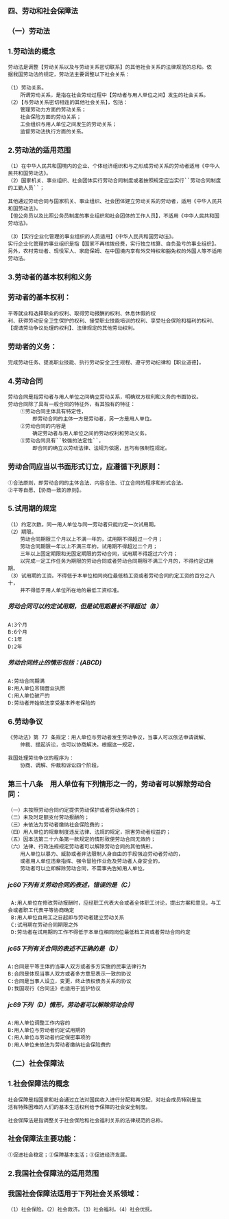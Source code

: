 
### 四、劳动和社会保障法
### （一）劳动法
### 1.劳动法的概念
    劳动法是调整【劳动关系以及与劳动关系密切联系】的其他社会关系的法律规范的总和。依
    据我国劳动法的规定，劳动法主要调整以下社会关系：
    
    （1）劳动关系。
        所谓劳动关系，是指在社会劳动过程中【劳动者与用人单位之间】发生的社会关系。
    （2）【与劳动关系密切相连的其他社会关系】，包括：
        管理劳动力方面的劳动关系；
        社会保险方面的劳动关系；
        工会组织与用人单位之间发生的劳动关系；
        监督劳动法执行方面的关系。
        
### 2.劳动法的适用范围
    （1）在中华人民共和国境内的企业、个体经济组织和与之形成劳动关系的劳动者适用《中华人民共和国劳动法》。
    （2）国家机关、事业组织、社会团体实行劳动合同制度或者按照规定应当实行``劳动合同制度的工勤人员``；
    
    其他通过劳动合同与国家机关、事业组织、社会团体建立劳动关系的劳动者，适用《中华人民共和国劳动法》。
    【但公务员以及比照公务员制度的事业组织和社会团体的工作人员】，不适用《中华人民共和国劳动法》。

    （3）【实行企业化管理的事业组织的人员适用】《中华人民共和国劳动法》。
    实行企业化管理的事业组织是指【国家不再核拨经费，实行独立核算、自负盈亏的事业组织】。
    另外，农村劳动者、现役军人、家庭保姆、在中国境内享有外交特权和豁免权的外国人等不适用劳动法。

### 3.劳动者的基本权利和义务
### 劳动者的基本权利：
    平等就业和选择职业的权利、取得劳动报酬的权利、休息休假的权
    利、获得劳动安全卫生保护的权利、接受职业技能培训的权利、享受社会保险和福利的权利、
    【提请劳动争议处理的权利】、法律规定的其他劳动权利。

### 劳动者的义务：
    完成劳动任务、提高职业技能、执行劳动安全卫生规程、遵守劳动纪律和【职业道德】。

### 4.劳动合同
    劳动合同是指劳动者与用人单位之间确立劳动关系，明确双方权利和义务的书面协议。
    劳动合同除了具有一般合同的特征外，有其独有的特征：
        ①劳动合同主体具有特定性，
            即劳动合同的主体一方是劳动者，另一方是用人单位。
        ②劳动合同的内容是
            确定劳动者与用人单位之间的劳动权利和劳动义务。
        ③劳动合同具有``较强的法定性``，
            即合同的确立以劳动法律、法规为依据，且均有强制性规定。

### 劳动合同应当以书面形式订立，应遵循下列原则：
    ①合法原则，即劳动合同的主体合法、内容合法、订立合同的程序和形式合法。
    ②平等自愿、【协商一致的原则】。
    
### 5.试用期的规定
    （1）约定次数。同一用人单位与同一劳动者只能约定一次试用期。
    （2）期限。
        劳动合同期限三个月以上不满一年的，试用期不得超过一个月；
        劳动合同期限一年以上不满三年的，试用期不得超过二个月；
        三年以上固定期限和无固定期限的劳动合同，试用期不得超过六个月；
        以完成一定工作任务为期限的劳动合同或者劳动合同期限不满三个月的，不得约定试用期。
    （3）试用期的工资。不得低于本单位相同岗位最低档工资或者劳动合同约定工资的百分之八十，
        并不得低于用人单位所在地的最低工资标准。

##### 劳动合同可以约定试用期，但是试用期最长不得超过（B）
    A:3个月
    B:6个月
    C:1年
    D:2年        

##### 劳动合同终止的情形包括：(ABCD)
    A:劳动合同期满
    B:用人单位吊销营业执照
    C:用人单位破产的
    D:劳动者开始依法享受基本养老保险的


### 6.劳动争议
    《劳动法》第 77 条规定：用人单位与劳动者发生劳动争议，当事人可以依法申请调解、
        仲裁、提起诉讼，也可以协商解决。根据这一规定，
        
    我国处理劳动争议的程序为：
        协商、调解、仲裁和诉讼四个阶段。

 ### 第三十八条　用人单位有下列情形之一的，劳动者可以解除劳动合同：
    （一）未按照劳动合同约定提供劳动保护或者劳动条件的；
    （二）未及时足额支付劳动报酬的；
    （三）未依法为劳动者缴纳社会保险费的；
    （四）用人单位的规章制度违反法律、法规的规定，损害劳动者权益的；
    （五）因本法第二十六条第一款规定的情形致使劳动合同无效的；
    （六）法律、行政法规规定劳动者可以解除劳动合同的其他情形。
        用人单位以暴力、威胁或者非法限制人身自由的手段强迫劳动者劳动的，
        或者用人单位违章指挥、强令冒险作业危及劳动者人身安全的，
        劳动者可以立即解除劳动合同，不需事先告知用人单位。




 ##### jc60下列有关劳动合同的表述，错误的是（C）
     A:用人单位在修改劳动报酬时，应经职工代表大会或者全体职工讨论，提出方案和意见，与工会或者职工代表平等协商确定
     B:用人单位自用工之日起即与劳动者建立劳动关系
     C:试用期在劳动合同期限之外
     D:劳动者在试用期的工作不得低于本单位相同岗位最低档工资或者劳动合同约定
     
##### jc65下列有关合同的表述不正确的是（D）
    A:合同是平等主体的当事人双方或者多方实施的民事法律行为
    B:合同是体现当事人双方或者多方意思表示一致的协议
    C:合同是当事人设立，变更，终止债权债务关系的协议
    D:我国现行《合同法》也适用于监护协议
     
##### jc69下列（D）情形，劳动者可以解除劳动合同
    A:用人单位调整工作内容的
    B:用人单位与劳动者约定试用期的
    C:用人单位与劳动者约定保密事项的
    D:用人单位未依法为劳动者缴纳社会保险费的    






    


### （二）社会保障法
### 1.社会保障法的概念
    社会保障是指国家和社会通过立法对国民收入进行分配和再分配，对社会成员特别是生
    活有特殊困难的人们的基本生活权利给予保障的社会安全制度。
    
    社会保障法是指调整关于社会保险和社会福利关系的法律规范的总称。
    
### 社会保障法主要功能：
    ①促进社会稳定；②保障基本生活；③促进经济发展。
    
### 2.我国社会保障法的适用范围
### 我国社会保障法适用于下列社会关系领域：
    （1）社会保险。（2）社会救济。（3）社会福利。（4）社会优抚。

